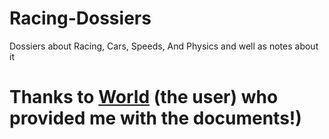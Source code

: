# Racing-Dossiers
Dossiers about Racing, Cars, Speeds, And Physics and well as notes about it

# Thanks to [World](https://github.com/World170) (the user) who provided me with the documents!)

